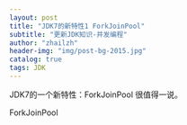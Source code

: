 ```yaml
---
layout: post
title: "JDK7的新特性1 ForkJoinPool"
subtitle: "更新JDK知识-并发编程"
author: "zhailzh"  
header-img: "img/post-bg-2015.jpg"  
catalog: true
tags: JDK  
---
```


JDK7的一个新特性：ForkJoinPool 很值得一说。
<!--more-->

ForkJoinPool
